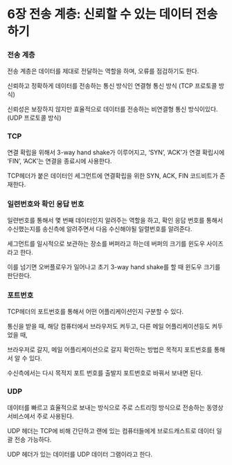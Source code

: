 # 6장 전송 계층: 신뢰할 수 있는 데이터 전송하기

### 전송 계층

전송 계층은 데이터를 제대로 전달하는 역할을 하며, 오류를 점검하기도 한다.

신뢰하고 정확하게 데이터를 전송하는 통신 방식인 연결형 통신 방식 (TCP 프로토콜 방식)

신뢰성은 보장하지 않지만 효율적으로 데이터를 전송하는 비연결형 통신 방식이있다. (UDP 프로토콜 방식)

### TCP

연결 확립을 위해서 3-way hand shake가 이루어지고, ‘SYN’, ‘ACK’가 연결 확립시에 ‘FIN’, ‘ACK’는 연결을 종료시에 사용한다.

TCP헤더가 붙은 데이터인 세그먼트에 연결확립을 위한 SYN, ACK, FIN 코드비트가 존재한다.

### 일련번호와 확인 응답 번호

일련번호를 통해서 몇 번째 데이터인지 알려주는 역할을 하고, 확인 응답 번호를 통해서 수신했는지를 송신측에 알려주면서 다음 수신해야될 일렬번호를 알려준다.

세그먼트를 일시적으로 보관하는 장소를 버퍼라고 하는데 버퍼의 크기를 윈도우 사이즈라고 한다.

이를 넘기면 오버플로우가 일어나고 초기 3-way hand shake를 할 때 윈도우 크기를 판단한다.

### 포트번호

TCP헤더의 포트번호를 통해서 어떤 어플리케이션인지 구분할 수 있다.

통신을 받을 때, 해당 컴퓨터에서 브라우저도 켜두고, 다른 메일 어플리케이션등도 켜두었을 때, 

브라우저로 갈지, 메일 어플리케이션으로 갈지 확인하는 방법은 목적지 포트번호를 통해서 알 수 있다.

수신측에서는 다시 목적지 포트 번호를 출발지 포트번호로 바꿔서 보내면 된다.

### UDP

데이터를 빠르고 효율적으로 보내는 방식으로 주로 스트리밍 방식으로 전송하는 동영상 서비스에서 주로 사용된다.

UDP 헤더는 TCP에 비해 간단하고 랜에 있는 컴퓨터들에게 브로드캐스트로 데이터 일괄 전송 가능하다.

UDP 헤더가 있는 데이터를 UDP 데이터 그램이라고 한다.
